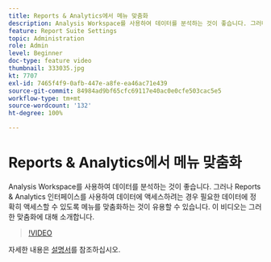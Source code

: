 ```yaml
---
title: Reports & Analytics에서 메뉴 맞춤화
description: Analysis Workspace를 사용하여 데이터를 분석하는 것이 좋습니다. 그러나 Reports & Analytics 인터페이스를 사용하여 데이터에 액세스하려는 경우 필요한 데이터에 정확히 액세스할 수 있도록 메뉴를 맞춤화하는 것이 유용할 수 있습니다. 이 비디오는 그러한 맞춤화에 대해 소개합니다.
feature: Report Suite Settings
topic: Administration
role: Admin
level: Beginner
doc-type: feature video
thumbnail: 333035.jpg
kt: 7707
exl-id: 7465f4f9-0afb-447e-a8fe-ea46ac71e439
source-git-commit: 84984ad9bf65cfc69117e40ac0e0cfe503cac5e5
workflow-type: tm+mt
source-wordcount: '132'
ht-degree: 100%

---
```


# Reports &amp; Analytics에서 메뉴 맞춤화

Analysis Workspace를 사용하여 데이터를 분석하는 것이 좋습니다. 그러나 Reports &amp; Analytics 인터페이스를 사용하여 데이터에 액세스하려는 경우 필요한 데이터에 정확히 액세스할 수 있도록 메뉴를 맞춤화하는 것이 유용할 수 있습니다. 이 비디오는 그러한 맞춤화에 대해 소개합니다.

>[!VIDEO](https://video.tv.adobe.com/v/333035/?quality=12&learn=on)

자세한 내용은 [설명서](https://experienceleague.adobe.com/docs/analytics/admin/admin-tools/customize-menus.html)를 참조하십시오.

